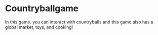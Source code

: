 # Countryballgame
In this game. you can interact with countryballs and this game also has a global market, toys, and cooking!
